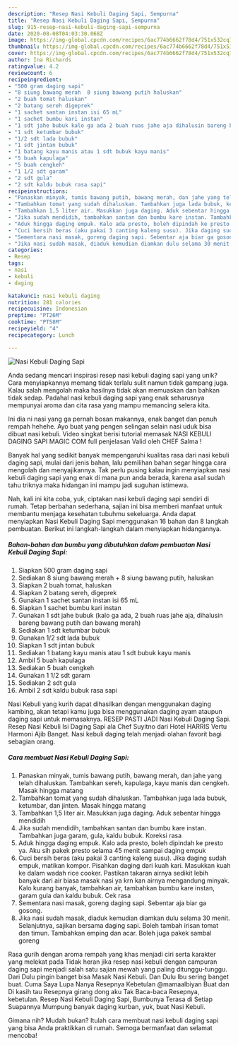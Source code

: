 ```yaml
---
description: "Resep Nasi Kebuli Daging Sapi, Sempurna"
title: "Resep Nasi Kebuli Daging Sapi, Sempurna"
slug: 915-resep-nasi-kebuli-daging-sapi-sempurna
date: 2020-08-08T04:03:30.068Z
image: https://img-global.cpcdn.com/recipes/6ac774b6662f78d4/751x532cq70/nasi-kebuli-daging-sapi-foto-resep-utama.jpg
thumbnail: https://img-global.cpcdn.com/recipes/6ac774b6662f78d4/751x532cq70/nasi-kebuli-daging-sapi-foto-resep-utama.jpg
cover: https://img-global.cpcdn.com/recipes/6ac774b6662f78d4/751x532cq70/nasi-kebuli-daging-sapi-foto-resep-utama.jpg
author: Ina Richards
ratingvalue: 4.2
reviewcount: 6
recipeingredient:
- "500 gram daging sapi"
- "8 siung bawang merah  8 siung bawang putih haluskan"
- "2 buah tomat haluskan"
- "2 batang sereh digeprek"
- "1 sachet santan instan isi 65 mL"
- "1 sachet bumbu kari instan"
- "1 sdt jahe bubuk kalo ga ada 2 buah ruas jahe aja dihalusin bareng bawang putih dan bawang merah"
- "1 sdt ketumbar bubuk"
- "1/2 sdt lada bubuk"
- "1 sdt jintan bubuk"
- "1 batang kayu manis atau 1 sdt bubuk kayu manis"
- "5 buah kapulaga"
- "5 buah cengkeh"
- "1 1/2 sdt garam"
- "2 sdt gula"
- "2 sdt kaldu bubuk rasa sapi"
recipeinstructions:
- "Panaskan minyak, tumis bawang putih, bawang merah, dan jahe yang telah dihaluskan. Tambahkan sereh, kapulaga, kayu manis dan cengkeh. Masak hingga matang"
- "Tambahkan tomat yang sudah dihaluskan. Tambahkan juga lada bubuk, ketumbar, dan jinten. Masak hingga matang"
- "Tambahkan 1,5 liter air. Masukkan juga daging. Aduk sebentar hingga mendidih"
- "Jika sudah mendidih, tambahkan santan dan bumbu kare instan. Tambahkan juga garam, gula, kaldu bubuk. Koreksi rasa"
- "Aduk hingga daging empuk. Kalo ada presto, boleh dipindah ke presto ya. Aku sih pakek presto selama 45 menit sampai daging empuk"
- "Cuci bersih beras (aku pakai 3 canting kaleng susu). Jika daging sudah empuk, matikan kompor. Pisahkan daging dari kuah kari. Masukkan kuah ke dalam wadah rice cooker. Pastikan takaran airnya sedikit lebih banyak dari air biasa masak nasi ya krn kan airnya mengandung minyak. Kalo kurang banyak, tambahkan air, tambahkan bumbu kare instan, garam gula dan kaldu bubuk. Cek rasa"
- "Sementara nasi masak, goreng daging sapi. Sebentar aja biar ga gosong."
- "Jika nasi sudah masak, diaduk kemudian diamkan dulu selama 30 menit. Selanjutnya, sajikan bersama daging sapi. Boleh tambah irisan tomat dan timun. Tambahkan emping dan acar. Boleh juga pakek sambal goreng"
categories:
- Resep
tags:
- nasi
- kebuli
- daging

katakunci: nasi kebuli daging 
nutrition: 281 calories
recipecuisine: Indonesian
preptime: "PT26M"
cooktime: "PT58M"
recipeyield: "4"
recipecategory: Lunch

---
```



![Nasi Kebuli Daging Sapi](https://img-global.cpcdn.com/recipes/6ac774b6662f78d4/751x532cq70/nasi-kebuli-daging-sapi-foto-resep-utama.jpg)

Anda sedang mencari inspirasi resep nasi kebuli daging sapi yang unik? Cara menyiapkannya memang tidak terlalu sulit namun tidak gampang juga. Kalau salah mengolah maka hasilnya tidak akan memuaskan dan bahkan tidak sedap. Padahal nasi kebuli daging sapi yang enak seharusnya mempunyai aroma dan cita rasa yang mampu memancing selera kita.

Ini dia ni nasi yang ga pernah bosan makannya, enak banget dan penuh rempah hehehe. Ayo buat yang pengen selingan selain nasi uduk bisa dibuat nasi kebuli. Video singkat berisi tutorial memasak NASI KEBULI DAGING SAPI MAGIC COM full penjelasan Valid oleh CHEF Salma !

Banyak hal yang sedikit banyak mempengaruhi kualitas rasa dari nasi kebuli daging sapi, mulai dari jenis bahan, lalu pemilihan bahan segar hingga cara mengolah dan menyajikannya. Tak perlu pusing kalau ingin menyiapkan nasi kebuli daging sapi yang enak di mana pun anda berada, karena asal sudah tahu triknya maka hidangan ini mampu jadi suguhan istimewa.


Nah, kali ini kita coba, yuk, ciptakan nasi kebuli daging sapi sendiri di rumah. Tetap berbahan sederhana, sajian ini bisa memberi manfaat untuk membantu menjaga kesehatan tubuhmu sekeluarga. Anda dapat menyiapkan Nasi Kebuli Daging Sapi menggunakan 16 bahan dan 8 langkah pembuatan. Berikut ini langkah-langkah dalam menyiapkan hidangannya.

<!--inarticleads1-->

##### Bahan-bahan dan bumbu yang dibutuhkan dalam pembuatan Nasi Kebuli Daging Sapi:

1. Siapkan 500 gram daging sapi
1. Sediakan 8 siung bawang merah + 8 siung bawang putih, haluskan
1. Siapkan 2 buah tomat, haluskan
1. Siapkan 2 batang sereh, digeprek
1. Gunakan 1 sachet santan instan isi 65 mL
1. Siapkan 1 sachet bumbu kari instan
1. Gunakan 1 sdt jahe bubuk (kalo ga ada, 2 buah ruas jahe aja, dihalusin bareng bawang putih dan bawang merah)
1. Sediakan 1 sdt ketumbar bubuk
1. Gunakan 1/2 sdt lada bubuk
1. Siapkan 1 sdt jintan bubuk
1. Sediakan 1 batang kayu manis atau 1 sdt bubuk kayu manis
1. Ambil 5 buah kapulaga
1. Sediakan 5 buah cengkeh
1. Gunakan 1 1/2 sdt garam
1. Sediakan 2 sdt gula
1. Ambil 2 sdt kaldu bubuk rasa sapi


Nasi Kebuli yang kurih dapat dihasilkan dengan menggunakan daging kambing, akan tetapi kamu juga bisa menggunakan daging ayam ataupun daging sapi untuk memasaknya. RESEP PASTI JADI Nasi Kebuli Daging Sapi. Resep Nasi Kebuli Isi Daging Sapi ala Chef Suyitno dari Hotel HARRIS Vertu Harmoni Ajib Banget. Nasi kebuli daging telah menjadi olahan favorit bagi sebagian orang. 

<!--inarticleads2-->

##### Cara membuat Nasi Kebuli Daging Sapi:

1. Panaskan minyak, tumis bawang putih, bawang merah, dan jahe yang telah dihaluskan. Tambahkan sereh, kapulaga, kayu manis dan cengkeh. Masak hingga matang
1. Tambahkan tomat yang sudah dihaluskan. Tambahkan juga lada bubuk, ketumbar, dan jinten. Masak hingga matang
1. Tambahkan 1,5 liter air. Masukkan juga daging. Aduk sebentar hingga mendidih
1. Jika sudah mendidih, tambahkan santan dan bumbu kare instan. Tambahkan juga garam, gula, kaldu bubuk. Koreksi rasa
1. Aduk hingga daging empuk. Kalo ada presto, boleh dipindah ke presto ya. Aku sih pakek presto selama 45 menit sampai daging empuk
1. Cuci bersih beras (aku pakai 3 canting kaleng susu). Jika daging sudah empuk, matikan kompor. Pisahkan daging dari kuah kari. Masukkan kuah ke dalam wadah rice cooker. Pastikan takaran airnya sedikit lebih banyak dari air biasa masak nasi ya krn kan airnya mengandung minyak. Kalo kurang banyak, tambahkan air, tambahkan bumbu kare instan, garam gula dan kaldu bubuk. Cek rasa
1. Sementara nasi masak, goreng daging sapi. Sebentar aja biar ga gosong.
1. Jika nasi sudah masak, diaduk kemudian diamkan dulu selama 30 menit. Selanjutnya, sajikan bersama daging sapi. Boleh tambah irisan tomat dan timun. Tambahkan emping dan acar. Boleh juga pakek sambal goreng


Rasa gurih dengan aroma rempah yang khas menjadi ciri serta karakter yang melekat pada Tidak heran jika resep nasi kebuli dengan campuran daging sapi menjadi salah satu sajian mewah yang paling ditunggu-tunggu. Dari Dulu pingin banget bisa Masak Nasi Kebuli. Dan Dulu Ibu sering banget buat. Cuma Saya Lupa Nanya Resepnya Kebetulan @mamaalbiyan Buat dan Di kasih tau Resepnya girang dong aku Tak Baca-baca Resepnya, kebetulan. Resep Nasi Kebuli Daging Sapi, Bumbunya Terasa di Setiap Suapannya Mumpung banyak daging kurban, yuk, buat Nasi Kebuli. 

Gimana nih? Mudah bukan? Itulah cara membuat nasi kebuli daging sapi yang bisa Anda praktikkan di rumah. Semoga bermanfaat dan selamat mencoba!

